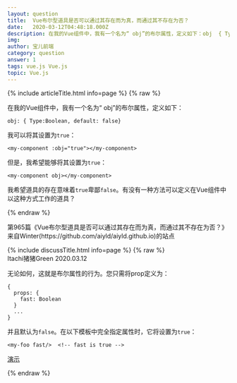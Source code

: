 ```yaml
---
layout: question
title:  Vue布尔型道具是否可以通过其存在而为真，而通过其不存在为否？
date:   2020-03-12T04:48:18.000Z
description: 在我的Vue组件中，我有一个名为“ obj”的布尔属性，定义如下：obj  { Type Boolean, default  false}我可以...
img: 
author: 宝儿前端
category: question
answer: 1
tags: vue.js Vue.js
topic: Vue.js
---
```

<div class="article-root">
  <div class="article">
    {% include articleTitle.html info=page %}
    {% raw %}
    <div class="article-content"><p><font style="vertical-align: inherit;"><font style="vertical-align: inherit;">在我的Vue组件中，我有一个名为“ obj”的布尔属性，定义如下：</font></font></p>

<pre><code>obj: { Type:Boolean, default: false}
</code></pre>

<p><font style="vertical-align: inherit;"><font style="vertical-align: inherit;">我可以将其设置为</font></font><code>true</code><font style="vertical-align: inherit;"><font style="vertical-align: inherit;">：</font></font></p>

<pre><code>&lt;my-component :obj="true"&gt;&lt;/my-component&gt;
</code></pre>

<p><font style="vertical-align: inherit;"><font style="vertical-align: inherit;">但是，我希望能够将其设置为</font></font><code>true</code><font style="vertical-align: inherit;"><font style="vertical-align: inherit;">：</font></font></p>

<pre><code>&lt;my-component obj&gt;&lt;/my-component&gt;
</code></pre>

<p><font style="vertical-align: inherit;"><font style="vertical-align: inherit;">我希望道具的存在意味着</font></font><code>true</code><font style="vertical-align: inherit;"><font style="vertical-align: inherit;">卑鄙</font></font><code>false</code><font style="vertical-align: inherit;"><font style="vertical-align: inherit;">。</font><font style="vertical-align: inherit;">有没有一种方法可以定义在Vue组件中以这种方式工作的道具？</font></font></p></div>
    {% endraw %}
  </div>
  <p class="winter_mark">第965篇《Vue布尔型道具是否可以通过其存在而为真，而通过其不存在为否？》来自Winter(https://github.com/aiyld/aiyld.github.io)的站点</p>
  <div class="discuss-wrapper">
    {% include discussTitle.html info=page %}
    {% raw %}
    <div class="discuss-list">
    <div class="discuss-item">
        <div class="discuss-parent">
          <div class="discuss-meta">
            <span class="discuss-user">Itachi猪猪Green</span>
            <span class="discuss-time">2020.03.12</span>
          </div>
          <div class="discuss-comment"><p><font style="vertical-align: inherit;"><font style="vertical-align: inherit;">无论如何，这就是布尔属性的行为。</font><font style="vertical-align: inherit;">您只需将prop定义为：</font></font></p>

<pre><code>{<font></font>
  props: {<font></font>
    fast: Boolean<font></font>
  }<font></font>
  ...<font></font>
}<font></font>
</code></pre>

<p><font style="vertical-align: inherit;"><font style="vertical-align: inherit;">并且默认为</font></font><code>false</code><font style="vertical-align: inherit;"><font style="vertical-align: inherit;">。</font><font style="vertical-align: inherit;">在以下模板中完全指定属性时，它将设置为</font></font><code>true</code><font style="vertical-align: inherit;"><font style="vertical-align: inherit;">：</font></font></p>

<pre><code>&lt;my-foo fast/&gt;  &lt;!-- fast is true --&gt;
</code></pre>

<p><a href="https://codesandbox.io/s/ymlk88kqkz" rel="noreferrer"><font style="vertical-align: inherit;"><font style="vertical-align: inherit;">演示</font></font></a></p></div>
        </div></div>
    </div>
    {% endraw %}
  </div>
<div>
